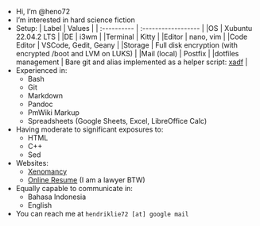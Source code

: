 - Hi, I’m @heno72
- I’m interested in hard science fiction
- Setup:
  | Label       | Values |
  | :---------- | :------------------ |
  |OS           | Xubuntu 22.04.2 LTS |
  |DE           | i3wm |
  |Terminal     | Kitty |
  |Editor       | nano, vim |
  |Code Editor  | VSCode, Gedit, Geany |
  |Storage      | Full disk encryption (with encrypted /boot and LVM on LUKS) |
  |Mail (local) | Postfix |
  |dotfiles management | Bare git and alias implemented as a helper script: [xadf](https://github.com/heno72/xadf) |
- Experienced in:
  - Bash
  - Git
  - Markdown
  - Pandoc
  - PmWiki Markup
  - Spreadsheets (Google Sheets, Excel, LibreOffice Calc)
- Having moderate to significant exposures to:
  - HTML
  - C++
  - Sed
- Websites:
  - [Xenomancy](https://xenomancy.id)
  - [Online Resume](https://hendrik.liecorp.id) (I am a lawyer BTW)
- Equally capable to communicate in:
  - Bahasa Indonesia
  - English
- You can reach me at ```hendriklie72 [at] google mail```

<!---
heno72/heno72 is a ✨ special ✨ repository because its `README.md` (this file) appears on your GitHub profile.
You can click the Preview link to take a look at your changes.
--->

